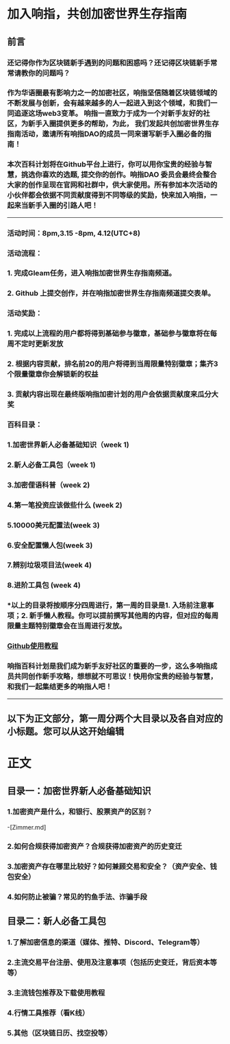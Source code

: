 # 加入响指，共创加密世界生存指南 
## 前言
### 还记得你作为区块链新手遇到的问题和困惑吗？还记得区块链新手常常请教你的问题吗？
### 作为华语圈最有影响力之一的加密社区，响指坚信随着区块链领域的不断发展与创新，会有越来越多的人一起进入到这个领域，和我们一同追逐这场web3变革。 响指一直致力于成为一个对新手友好的社区，为新手入圈提供更多的帮助，为此， 我们发起共创加密世界生存指南活动，邀请所有响指DAO的成员一同来谱写新手入圈必备的指南！
### 本次百科计划将在Github平台上进行，你可以用你宝贵的经验与智慧，挑选你喜欢的选题, 提交你的创作。响指DAO 委员会最终会整合大家的创作呈现在官网和社群中，供大家使用。所有参加本次活动的小伙伴都会依据不同贡献度得到不同等级的奖励，快来加入响指，一起来当新手入圈的引路人吧！ 
---
### 活动时间：8pm,3.15 -8pm, 4.12(UTC+8)
### 活动流程：
### 1. 完成Gleam任务，进入响指加密世界生存指南频道。 
### 2. Github 上提交创作，并在响指加密世界生存指南频道提交表单。 
### 活动奖励：
### 1. 完成以上流程的用户都将得到基础参与徽章，基础参与徽章将在每周不定时更新发放
### 2. 根据内容贡献，排名前20的用户将得到当周限量特别徽章；集齐3个限量徽章你会解锁新的权益
### 3. 贡献内容出现在最终版响指加密计划的用户会依据贡献度来瓜分大奖 
### 百科目录：
### 1.加密世界新人必备基础知识（week 1)
### 2.新人必备工具包（week 1)
### 3.加密俚语科普（week 2)
### 4.第一笔投资应该做些什么 (week 2)
### 5.10000美元配置法(week 3)
### 6.安全配置懒人包(week 3)
### 7.辨别垃圾项目法(week 4)
### 8.进阶工具包 (week 4)
### *以上的目录将按顺序分四周进行，第一周的目录是1. 入场前注意事项；2. 新手懒人教程。你可以提前撰写其他周的内容，但对应的每周限量主题特别徽章会在当周进行发放。
### [Github使用教程](https://docs.google.com/document/d/1K-EGy8XO1h87zk_F-XHnCFM2TwpcIRnOckT0vw2gXl0/edit#)
### 响指百科计划是我们成为新手友好社区的重要的一步，这么多响指成员共同创作新手攻略，想想就不可思议！快用你宝贵的经验与智慧，和我们一起集结更多的响指人吧！
---
## **以下为正文部分，第一周分两个大目录以及各自对应的小标题。您可以从这开始编辑**
# 正文

## 目录一：加密世界新人必备基础知识
### 1.加密资产是什么，和银行、股票资产的区别？
-[Zimmer.md]
### 2.如何合规获得加密资产？合规获得加密资产的历史变迁
### 3.加密资产存在哪里比较好？如何兼顾交易和安全？（资产安全、钱包安全）
### 4.如何防止被骗？常见的钓鱼手法、诈骗手段


## 目录二：新人必备工具包
### 1.了解加密信息的渠道（媒体、推特、Discord、Telegram等）
### 2.主流交易平台注册、使用及注意事项（包括历史变迁，背后资本等等）
### 3.主流钱包推荐及下载使用教程
### 4.行情工具推荐（看K线）
### 5.其他（区块链日历、找空投等）



